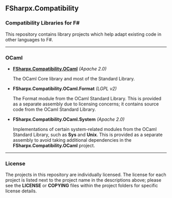 ## FSharpx.Compatibility
### Compatibility Libraries for F# ###

This repository contains library projects which help adapt existing code in other languages to F#.


---
### OCaml

* **[FSharpx.Compatibility.OCaml](https://nuget.org/packages/FSharpx.Compatibility.OCaml)** *(Apache 2.0)*

  The OCaml Core library and most of the Standard Library.

* **FSharpx.Compatibility.OCaml.Format** *(LGPL v2)*

  The Format module from the OCaml Standard Library. This is provided as a separate assembly due to licensing concerns; it contains source code from the OCaml Standard Library.

* **FSharpx.Compatibility.OCaml.System** *(Apache 2.0)*

  Implementations of certain system-related modules from the OCaml Standard Library, such as **Sys** and **Unix**. This is provided as a separate assembly to avoid taking additional dependencies in the **FSharpx.Compatibility.OCaml** project.


---
### License

The projects in this repository are individually licensed. The license for each project is listed next to the project name in the descriptions above; please see the **LICENSE** or **COPYING** files within the project folders for specific license details.
